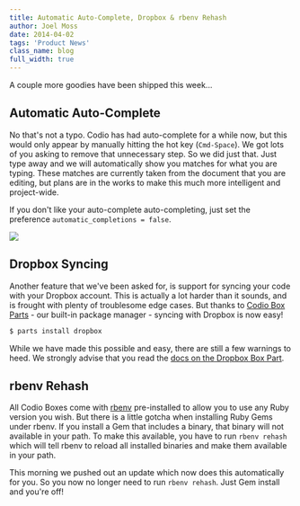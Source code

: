 ```yaml
---
title: Automatic Auto-Complete, Dropbox & rbenv Rehash
author: Joel Moss
date: 2014-04-02
tags: 'Product News'
class_name: blog
full_width: true
---
```


A couple more goodies have been shipped this week...

## Automatic Auto-Complete

No that's not a typo. Codio has had auto-complete for a while now, but this would only appear by manually hitting the hot key (`Cmd-Space`). We got lots of you asking to remove that unnecessary step. So we did just that. Just type away and we will automatically show you matches for what you are typing. These matches are currently taken from the document that you are editing, but plans are in the works to make this much more intelligent and project-wide.

If you don't like your auto-complete auto-completing, just set the preference `automatic_completions = false`.

![](blog/auto-complete.png)

## Dropbox Syncing

Another feature that we've been asked for, is support for syncing your code with your Dropbox account. This is actually a lot harder than it sounds, and is frought with plenty of troublesome edge cases. But thanks to [Codio Box Parts](https://codio.com/docs/boxes/box-parts/) - our built-in package manager - syncing with Dropbox is now easy!

```bash
$ parts install dropbox
```

While we have made this possible and easy, there are still a few warnings to heed. We strongly advise that you read the [docs on the Dropbox Box Part](/docs/specifics/dropbox).

## rbenv Rehash

All Codio Boxes come with [rbenv](https://github.com/sstephenson/rbenv) pre-installed to allow you to use any Ruby version you wish. But there is a little gotcha when installing Ruby Gems under rbenv. If you install a Gem that includes a binary, that binary will not available in your path. To make this available, you have to run `rbenv rehash` which will tell rbenv to reload all installed binaries and make them available in your path.

This morning we pushed out an update which now does this automatically for you. So you now no longer need to run `rbenv rehash`. Just Gem install and you're off!
